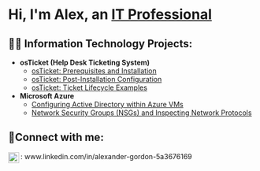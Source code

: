 <h1>Hi, I'm Alex, an <a href="https://linkedin.com/in/Josh">IT Professional</a></h1>

<h2>👨‍💻 Information Technology Projects:</h2>

- <b>osTicket (Help Desk Ticketing System)</b>
  - [osTicket: Prerequisites and Installation](https://github.com/Rizzledizzle4/osticket-prereqs)
  - [osTicket: Post-Installation Configuration](https://github.com/Rizzledizzle4/post-install-config)
  - [osTicket: Ticket Lifecycle Examples](https://github.com/Rizzledizzle4/ticket-lifestyle)
- <b>Microsoft Azure</b>
  - [Configuring Active Directory within Azure VMs](https://github.com/Rizzledizzle4/configure-ad)
  - [Network Security Groups (NSGs) and Inspecting Network Protocols](https://github.com/Rizzledizzle4/azure-network-protocol)

<h2>🤳Connect with me:</h2>
<img align="left" alt="Josh | LinkedIn" width="22px" src="https://cdn.jsdelivr.net/npm/simple-icons@v3/icons/linkedin.svg" />: www.linkedin.com/in/alexander-gordon-5a3676169
